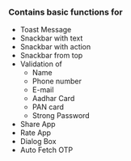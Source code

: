 ### Contains basic functions for ###
* Toast Message
* Snackbar with text
* Snackbar with action
* Snackbar from top
* Validation of 
  * Name
  * Phone number
  * E-mail
  * Aadhar Card
  * PAN card
  * Strong Password
*  Share App
*  Rate App
*  Dialog Box
*  Auto Fetch OTP

